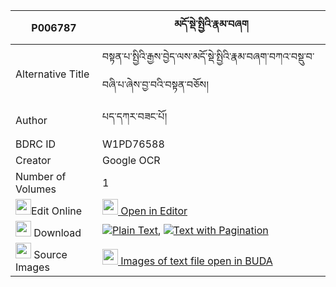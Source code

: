 |P006787|མདོ་སྡེ་སྤྱིའི་རྣམ་བཞག 
| --- | --- 
|Alternative Title |བསྟན་པ་སྤྱིའི་རྒྱས་བྱེད་ལས་མདོ་སྡེ་སྤྱིའི་རྣམ་བཞག་བཀའ་བསྡུ་བ་བཞི་པ་ཞེས་བྱ་བའི་བསྟན་བཅོས།
|Author| པད་དཀར་བཟང་པོ།
|BDRC ID | W1PD76588
|Creator | Google OCR
|Number of Volumes| 1
|<img width="25" src="https://img.icons8.com/color/25/000000/edit-property.png">Edit Online| [<img width="25" src="https://avatars.githubusercontent.com/u/45091458?s=200&v=4"> Open in Editor](http://editor.openpecha.org/P006787)
|<img width="25" src="https://img.icons8.com/fluent/48/000000/download-2.png"/>  Download | [![](https://img.icons8.com/color/20/000000/txt.png)Plain Text](https://github.com/Openpecha/P006787/releases/download/v1/dode_chi_i_nam_shyak_plain_P006787.zip), [![](https://img.icons8.com/color/20/000000/txt.png)Text with Pagination](https://github.com/Openpecha/P006787/releases/download/v1/dode_chi_i_nam_shyak_pages_P006787.zip)
|<img width="25" src="https://img.icons8.com/plasticine/100/000000/pictures-folder.png"/>  Source Images | [<img width="25" src="https://library.bdrc.io/icons/BUDA-small.svg"> Images of text file open in BUDA](https://library.bdrc.io/show/bdr:W1PD76588)